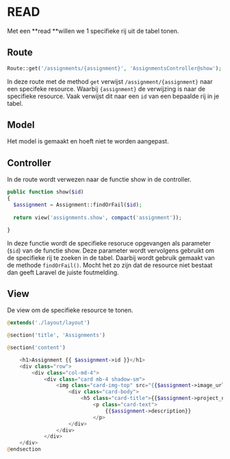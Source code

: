 READ
====

Met een **read **willen we 1 specifieke rij uit de tabel tonen.

Route
-----

```php
Route::get('/assignments/{assignment}', 'AssignmentsController@show');
```

In deze route met de method `get` verwijst `/assignment/{assignment}` naar een specifeke resource. Waarbij `{assignment}` de verwijzing is naar de specifieke resource. Vaak verwijst dit naar een `id` van een bepaalde rij in je tabel.

Model
-----

Het model is gemaakt en hoeft niet te worden aangepast.

Controller
----------

In de route wordt verwezen naar de functie show in de controller.

```php
public function show($id)
{
  $assignment = Assignment::findOrFail($id);
        
  return view('assignments.show', compact('assignment'));

}
```

In deze functie wordt de specifieke resoruce opgevangen als parameter (`$id`) van de functie show. Deze parameter wordt vervolgens gebruikt om de specifieke rij te zoeken in de tabel. Daarbij wordt gebruik gemaakt van de methode `findOrFail()`. Mocht het zo zijn dat de resource niet bestaat dan geeft Laravel de juiste foutmelding.

View
----

De view om de specifieke resource te tonen.

```php
@extends('./layout/layout')

@section('title', 'Assignments')

@section('content')

    <h1>Assignment {{ $assignment->id }}</h1>
    <div class="row">
        <div class="col-md-4">
            <div class="card mb-4 shadow-sm">
                <img class="card-img-top" src="{{$assignment->image_url}}" alt="">
                    <div class="card-body">
                        <h5 class="card-title">{{$assignment->project_name}}</h5>
                            <p class="card-text">
                                {{$assignment->description}}
                            </p>
                    </div>
                </div>
            </div>    
    </div>
@endsection
```